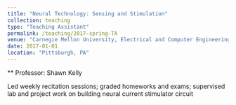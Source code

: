 ```yaml
---
title: "Neural Technology: Sensing and Stimulation"
collection: teaching
type: "Teaching Assistant"
permalink: /teaching/2017-spring-TA
venue: "Carnegie Mellon University, Electrical and Computer Engineering"
date: 2017-01-01
location: "Pittsburgh, PA"
---
```


** Professor: Shawn Kelly

Led weekly recitation sessions; graded homeworks and exams; supervised lab and project work on building neural current stimulator circuit

